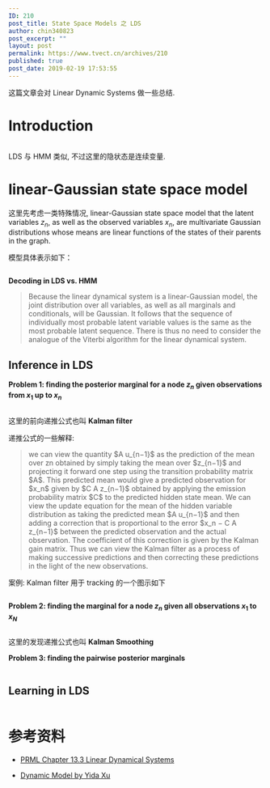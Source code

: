 ```yaml
---
ID: 210
post_title: State Space Models 之 LDS
author: chin340823
post_excerpt: ""
layout: post
permalink: https://www.tvect.cn/archives/210
published: true
post_date: 2019-02-19 17:53:55
---
```

这篇文章会对 Linear Dynamic Systems 做一些总结.

<h1>Introduction</h1>

<img src="https://www.tvect.cn/wp-content/uploads/2019/03/758ee40569603466ba0c6a8efe39ba4e.png" alt="" />

LDS 与 HMM 类似, 不过这里的隐状态是连续变量.

<h1>linear-Gaussian state space model</h1>

这里先考虑一类特殊情况, linear-Gaussian state space model that the latent variables $z_n$, as well as the observed variables $x_n$, are multivariate Gaussian distributions whose means are linear functions of the states of their parents in the graph.

模型具体表示如下：

<img src="https://www.tvect.cn/wp-content/uploads/2019/03/828b65764b43d9abd7fd36c0a8a0fd44.png" alt="" />

<strong>Decoding in LDS vs. HMM</strong>

<blockquote>
  Because the linear dynamical system is a linear-Gaussian model, the joint distribution over all variables, as well as all marginals and conditionals, will be Gaussian. It follows that the sequence of individually most probable latent variable values is the same as the most probable latent sequence. There is thus no need to consider the analogue of the Viterbi algorithm for the linear dynamical system.
</blockquote>

<h2>Inference in LDS</h2>

<strong>Problem 1: finding the posterior marginal for a node $z_n$ given observations from $x_1$ up to $x_n$</strong>

<img src="https://www.tvect.cn/wp-content/uploads/2019/03/b458bc44b134864dd2972adce9fda7ad.png" alt="" />

这里的前向递推公式也叫 <strong>Kalman filter</strong>

递推公式的一些解释:

<blockquote>
  we can view the quantity $A u_{n−1}$ as the prediction of the mean over zn obtained by simply taking the mean over $z_{n−1}$ and projecting it forward one step using the transition probability matrix $A$. This predicted mean would give a predicted observation for $x_n$ given by $C A z_{n−1}$ obtained by applying the emission probability matrix $C$ to the predicted hidden state mean. We can view the update equation for the mean of the hidden variable distribution as taking the predicted mean $A u_{n−1}$ and then adding a correction that is proportional to the error $x_n − C A z_{n−1}$ between the predicted observation and the actual observation. The coefficient of this correction is given by the Kalman gain matrix. Thus we can view the Kalman filter as a process of making successive predictions and then correcting these predictions in the light of the new observations.
</blockquote>

案例: Kalman filter 用于 tracking 的一个图示如下

<img src="https://www.tvect.cn/wp-content/uploads/2019/03/4e9ecbe2ec8826186a5f515949500340.png" alt="" />

<strong>Problem 2: finding the marginal for a node $z_n$ given all observations $x_1$ to $x_N$</strong>

<img src="https://www.tvect.cn/wp-content/uploads/2019/03/7147b1ee1ff17c6309c883e3b7b5b552.png" alt="" />

这里的发现递推公式也叫 <strong>Kalman Smoothing</strong>

<strong>Problem 3: finding the pairwise posterior marginals</strong>

<img src="https://www.tvect.cn/wp-content/uploads/2019/03/88f2edf51472429d51d8b86fdeb7a2c6.png" alt="" />

<h2>Learning in LDS</h2>

<img src="https://www.tvect.cn/wp-content/uploads/2019/03/610e69c70a87b85d43ed778230aacee3.png" alt="" />

<h1>参考资料</h1>

<ul>
<li><p><a href="">PRML Chapter 13.3  Linear Dynamical Systems</a></p></li>
<li><p><a href="https://github.com/roboticcam/machine-learning-notes/blob/master/dynamic_model.pdf">Dynamic Model by Yida Xu</a></p></li>
</ul>